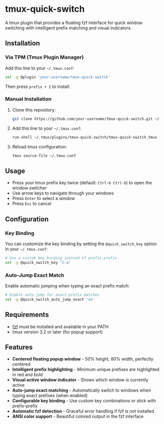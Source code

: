 # tmux-quick-switch

A tmux plugin that provides a floating fzf interface for quick window switching with intelligent prefix matching and visual indicators.

## Installation

### Via TPM (Tmux Plugin Manager)

Add this line to your `~/.tmux.conf`:

```bash
set -g @plugin 'your-username/tmux-quick-switch'
```

Then press `prefix + I` to install.

### Manual Installation

1. Clone this repository:
   ```bash
   git clone https://github.com/your-username/tmux-quick-switch.git ~/.tmux/plugins/tmux-quick-switch
   ```

2. Add this line to your `~/.tmux.conf`:
   ```bash
   run-shell ~/.tmux/plugins/tmux-quick-switch/tmux-quick-switch.tmux
   ```

3. Reload tmux configuration:
   ```bash
   tmux source-file ~/.tmux.conf
   ```

## Usage

- Press your tmux prefix key twice (default: `Ctrl-b Ctrl-b`) to open the window switcher
- Use arrow keys to navigate through your windows
- Press `Enter` to select a window
- Press `Esc` to cancel

## Configuration

### Key Binding

You can customize the key binding by setting the `@quick_switch_key` option in your `~/.tmux.conf`:

```bash
# Use a custom key binding instead of prefix-prefix
set -g @quick_switch_key 'C-w'
```

### Auto-Jump Exact Match

Enable automatic jumping when typing an exact prefix match:

```bash
# Enable auto-jump for exact prefix matches
set -g @quick_switch_auto_jump_exact 'on'
```

## Requirements

- [fzf](https://github.com/junegunn/fzf) must be installed and available in your PATH
- tmux version 3.2 or later (for popup support)

## Features

- **Centered floating popup window** - 50% height, 80% width, perfectly centered
- **Intelligent prefix highlighting** - Minimum unique prefixes are highlighted in red and bold
- **Visual active window indicator** - Shows which window is currently active
- **Auto-jump exact matching** - Automatically switch to windows when typing exact prefixes (when enabled)
- **Configurable key binding** - Use custom key combinations or stick with prefix-prefix
- **Automatic fzf detection** - Graceful error handling if fzf is not installed
- **ANSI color support** - Beautiful colored output in the fzf interface